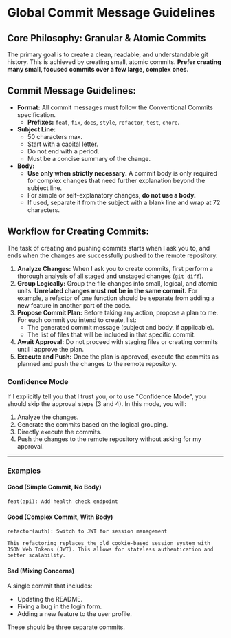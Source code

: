 # Global Commit Message Guidelines

## Core Philosophy: Granular & Atomic Commits

The primary goal is to create a clean, readable, and understandable git history. This is achieved by creating small, atomic commits. **Prefer creating many small, focused commits over a few large, complex ones.**

## Commit Message Guidelines:

-   **Format:** All commit messages must follow the Conventional Commits specification.
    -   **Prefixes:** `feat`, `fix`, `docs`, `style`, `refactor`, `test`, `chore`.
-   **Subject Line:**
    -   50 characters max.
    -   Start with a capital letter.
    -   Do not end with a period.
    -   Must be a concise summary of the change.
-   **Body:**
    -   **Use only when strictly necessary.** A commit body is only required for complex changes that need further explanation beyond the subject line.
    -   For simple or self-explanatory changes, **do not use a body.**
    -   If used, separate it from the subject with a blank line and wrap at 72 characters.

## Workflow for Creating Commits:

The task of creating and pushing commits starts when I ask you to, and ends when the changes are successfully pushed to the remote repository.

1.  **Analyze Changes:** When I ask you to create commits, first perform a thorough analysis of all staged and unstaged changes (`git diff`).
2.  **Group Logically:** Group the file changes into small, logical, and atomic units. **Unrelated changes must not be in the same commit.** For example, a refactor of one function should be separate from adding a new feature in another part of the code.
3.  **Propose Commit Plan:** Before taking any action, propose a plan to me. For each commit you intend to create, list:
    -   The generated commit message (subject and body, if applicable).
    -   The list of files that will be included in that specific commit.
4.  **Await Approval:** Do not proceed with staging files or creating commits until I approve the plan.
5.  **Execute and Push:** Once the plan is approved, execute the commits as planned and push the changes to the remote repository.

### Confidence Mode

If I explicitly tell you that I trust you, or to use "Confidence Mode", you should skip the approval steps (3 and 4). In this mode, you will:

1.  Analyze the changes.
2.  Generate the commits based on the logical grouping.
3.  Directly execute the commits.
4.  Push the changes to the remote repository without asking for my approval.

---
### Examples

#### Good (Simple Commit, No Body)
```
feat(api): Add health check endpoint
```

#### Good (Complex Commit, With Body)
```
refactor(auth): Switch to JWT for session management

This refactoring replaces the old cookie-based session system with JSON Web Tokens (JWT). This allows for stateless authentication and better scalability.
```

#### Bad (Mixing Concerns)
A single commit that includes:
- Updating the README.
- Fixing a bug in the login form.
- Adding a new feature to the user profile.

These should be three separate commits.